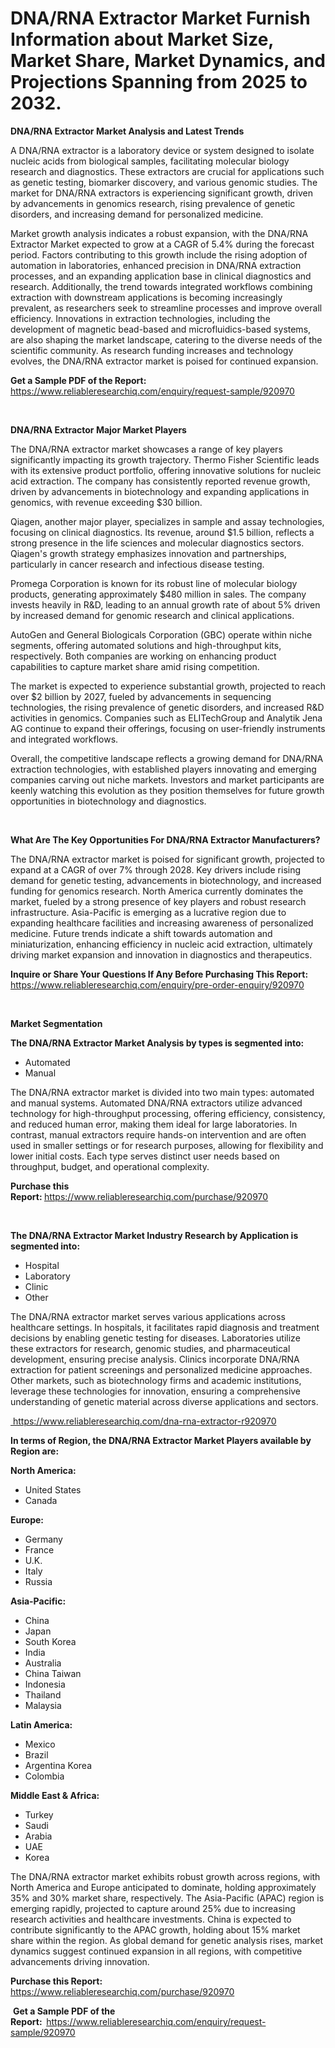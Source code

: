 <p><h1>DNA/RNA Extractor Market Furnish Information about Market Size, Market Share, Market Dynamics, and Projections Spanning from 2025 to 2032.</h1></p><p><strong>DNA/RNA Extractor Market Analysis and Latest Trends</strong></p>
<p><p>A DNA/RNA extractor is a laboratory device or system designed to isolate nucleic acids from biological samples, facilitating molecular biology research and diagnostics. These extractors are crucial for applications such as genetic testing, biomarker discovery, and various genomic studies. The market for DNA/RNA extractors is experiencing significant growth, driven by advancements in genomics research, rising prevalence of genetic disorders, and increasing demand for personalized medicine.</p><p>Market growth analysis indicates a robust expansion, with the DNA/RNA Extractor Market expected to grow at a CAGR of 5.4% during the forecast period. Factors contributing to this growth include the rising adoption of automation in laboratories, enhanced precision in DNA/RNA extraction processes, and an expanding application base in clinical diagnostics and research. Additionally, the trend towards integrated workflows combining extraction with downstream applications is becoming increasingly prevalent, as researchers seek to streamline processes and improve overall efficiency. Innovations in extraction technologies, including the development of magnetic bead-based and microfluidics-based systems, are also shaping the market landscape, catering to the diverse needs of the scientific community. As research funding increases and technology evolves, the DNA/RNA extractor market is poised for continued expansion.</p></p>
<p><strong>Get a Sample PDF of the Report:&nbsp;</strong> <a href="https://www.reliableresearchiq.com/enquiry/request-sample/920970?utm_campaign=2301&utm_medium=2&utm_source=Github&utm_content=ia&utm_term=13042025&utm_id=dnarna-extractor">https://www.reliableresearchiq.com/enquiry/request-sample/920970</a></p>
<p>&nbsp;</p>
<p><strong>DNA/RNA Extractor Major Market Players</strong></p>
<p><p>The DNA/RNA extractor market showcases a range of key players significantly impacting its growth trajectory. Thermo Fisher Scientific leads with its extensive product portfolio, offering innovative solutions for nucleic acid extraction. The company has consistently reported revenue growth, driven by advancements in biotechnology and expanding applications in genomics, with revenue exceeding $30 billion.</p><p>Qiagen, another major player, specializes in sample and assay technologies, focusing on clinical diagnostics. Its revenue, around $1.5 billion, reflects a strong presence in the life sciences and molecular diagnostics sectors. Qiagen's growth strategy emphasizes innovation and partnerships, particularly in cancer research and infectious disease testing.</p><p>Promega Corporation is known for its robust line of molecular biology products, generating approximately $480 million in sales. The company invests heavily in R&D, leading to an annual growth rate of about 5% driven by increased demand for genomic research and clinical applications.</p><p>AutoGen and General Biologicals Corporation (GBC) operate within niche segments, offering automated solutions and high-throughput kits, respectively. Both companies are working on enhancing product capabilities to capture market share amid rising competition.</p><p>The market is expected to experience substantial growth, projected to reach over $2 billion by 2027, fueled by advancements in sequencing technologies, the rising prevalence of genetic disorders, and increased R&D activities in genomics. Companies such as ELITechGroup and Analytik Jena AG continue to expand their offerings, focusing on user-friendly instruments and integrated workflows.</p><p>Overall, the competitive landscape reflects a growing demand for DNA/RNA extraction technologies, with established players innovating and emerging companies carving out niche markets. Investors and market participants are keenly watching this evolution as they position themselves for future growth opportunities in biotechnology and diagnostics.</p></p>
<p>&nbsp;</p>
<p><strong>What Are The Key Opportunities For DNA/RNA Extractor Manufacturers?</strong></p>
<p><p>The DNA/RNA extractor market is poised for significant growth, projected to expand at a CAGR of over 7% through 2028. Key drivers include rising demand for genetic testing, advancements in biotechnology, and increased funding for genomics research. North America currently dominates the market, fueled by a strong presence of key players and robust research infrastructure. Asia-Pacific is emerging as a lucrative region due to expanding healthcare facilities and increasing awareness of personalized medicine. Future trends indicate a shift towards automation and miniaturization, enhancing efficiency in nucleic acid extraction, ultimately driving market expansion and innovation in diagnostics and therapeutics.</p></p>
<p><strong>Inquire or Share Your Questions If Any Before Purchasing This Report:</strong> <a href="https://www.reliableresearchiq.com/enquiry/pre-order-enquiry/920970?utm_campaign=2301&utm_medium=2&utm_source=Github&utm_content=ia&utm_term=13042025&utm_id=dnarna-extractor">https://www.reliableresearchiq.com/enquiry/pre-order-enquiry/920970</a></p>
<p>&nbsp;</p>
<p><strong>Market Segmentation</strong></p>
<p><strong>The DNA/RNA Extractor Market Analysis by types is segmented into:</strong></p>
<p><ul><li>Automated</li><li>Manual</li></ul></p>
<p><p>The DNA/RNA extractor market is divided into two main types: automated and manual systems. Automated DNA/RNA extractors utilize advanced technology for high-throughput processing, offering efficiency, consistency, and reduced human error, making them ideal for large laboratories. In contrast, manual extractors require hands-on intervention and are often used in smaller settings or for research purposes, allowing for flexibility and lower initial costs. Each type serves distinct user needs based on throughput, budget, and operational complexity.</p></p>
<p><strong>Purchase this Report:&nbsp;</strong><a href="https://www.reliableresearchiq.com/purchase/920970?utm_campaign=2301&utm_medium=2&utm_source=Github&utm_content=ia&utm_term=13042025&utm_id=dnarna-extractor">https://www.reliableresearchiq.com/purchase/920970</a></p>
<p>&nbsp;</p>
<p><strong>The DNA/RNA Extractor Market Industry Research by Application is segmented into:</strong></p>
<p><ul><li>Hospital</li><li>Laboratory</li><li>Clinic</li><li>Other</li></ul></p>
<p><p>The DNA/RNA extractor market serves various applications across healthcare settings. In hospitals, it facilitates rapid diagnosis and treatment decisions by enabling genetic testing for diseases. Laboratories utilize these extractors for research, genomic studies, and pharmaceutical development, ensuring precise analysis. Clinics incorporate DNA/RNA extraction for patient screenings and personalized medicine approaches. Other markets, such as biotechnology firms and academic institutions, leverage these technologies for innovation, ensuring a comprehensive understanding of genetic material across diverse applications and sectors.</p></p>
<p><a href="https://www.reliableresearchiq.com/dna-rna-extractor-r920970?utm_campaign=2301&utm_medium=2&utm_source=Github&utm_content=ia&utm_term=13042025&utm_id=dnarna-extractor">&nbsp;https://www.reliableresearchiq.com/dna-rna-extractor-r920970</a></p>
<p><strong>In terms of Region, the DNA/RNA Extractor Market Players available by Region are:</strong></p>
<p>
    <p> <strong> North America: </strong>
        <ul>
            <li>United States</li>
            <li>Canada</li>
        </ul>
        </p> 
    <p> <strong> Europe: </strong>
        <ul>
            <li>Germany</li>
            <li>France</li>
            <li>U.K.</li>
            <li>Italy</li>
            <li>Russia</li>
        </ul>
        </p> 
    <p> <strong> Asia-Pacific: </strong>
        <ul>
            <li>China</li>
            <li>Japan</li>
            <li>South Korea</li>
            <li>India</li>
            <li>Australia</li>
            <li>China Taiwan</li>
            <li>Indonesia</li>
            <li>Thailand</li>
            <li>Malaysia</li>
        </ul>
        </p> 
    <p> <strong> Latin America: </strong>
        <ul>
            <li>Mexico</li>
            <li>Brazil</li>
            <li>Argentina Korea</li>
            <li>Colombia</li>
        </ul>
        </p> 
    <p> <strong> Middle East & Africa: </strong>
        <ul>
            <li>Turkey</li>
            <li>Saudi</li>
            <li>Arabia</li>
            <li>UAE</li>
            <li>Korea</li>
        </ul>
    </p>
    </p>
<p><p>The DNA/RNA extractor market exhibits robust growth across regions, with North America and Europe anticipated to dominate, holding approximately 35% and 30% market share, respectively. The Asia-Pacific (APAC) region is emerging rapidly, projected to capture around 25% due to increasing research activities and healthcare investments. China is expected to contribute significantly to the APAC growth, holding about 15% market share within the region. As global demand for genetic analysis rises, market dynamics suggest continued expansion in all regions, with competitive advancements driving innovation.</p></p>
<p><strong>Purchase this Report: </strong><a href="https://www.reliableresearchiq.com/purchase/920970?utm_campaign=2301&utm_medium=2&utm_source=Github&utm_content=ia&utm_term=13042025&utm_id=dnarna-extractor">https://www.reliableresearchiq.com/purchase/920970</a></p>
<p>&nbsp;<strong>Get a Sample PDF of the Report:&nbsp;&nbsp;</strong><a href="https://www.reliableresearchiq.com/enquiry/request-sample/920970?utm_campaign=2301&utm_medium=2&utm_source=Github&utm_content=ia&utm_term=13042025&utm_id=dnarna-extractor">https://www.reliableresearchiq.com/enquiry/request-sample/920970</a></p>
<p><strong></strong></p>
<p><p></p><p></p><p></p></p>